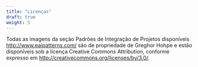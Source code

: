 ```yaml
---
title: "Licenças"
draft: true
weight: 5
---
```


Todas as imagens da seção Padrões de Integração de Projetos disponíveis http://www.eaipatterns.com/ são de propriedade de Greghor Hohpe e estão disponíveis sob a licença Creative Commons Attribution, conforme expresso em http://creativecommons.org/licenses/by/3.0/.
